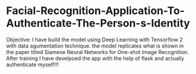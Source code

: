 # Facial-Recognition-Application-To-Authenticate-The-Person-s-Identity

Objective:
I have build the model using Deep Learning with Tensorflow 2 with data agumentation technique.
the model replicates what is shown in the paper titled Siamese Neural Networks for One-shot Image Recognition. 
After training I have develpoed the app with the help of flask and actually authenticate myself!!!
